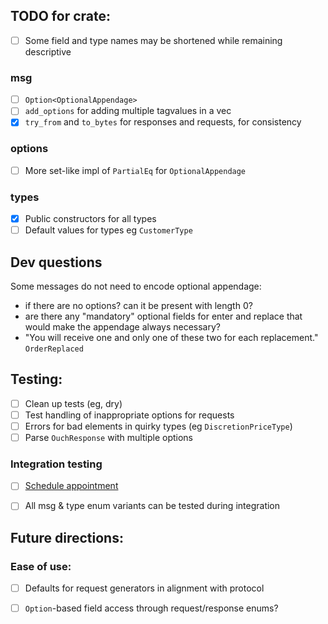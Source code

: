 
## TODO for crate:
- [ ] Some field and type names may be shortened while remaining descriptive
### msg
- [ ] `Option<OptionalAppendage>`
- [ ] `add_options` for adding multiple tagvalues in a vec
- [x] `try_from` and `to_bytes` for responses and requests, for consistency
### options
- [ ] More set-like impl of `PartialEq` for `OptionalAppendage`
### types
- [x] Public constructors for all types
- [ ] Default values for types eg `CustomerType`

## Dev questions
Some messages do not need to encode optional appendage:
- if there are no options? can it be present with length 0?
- are there any "mandatory" optional fields for enter and replace that would make the appendage always necessary?
- "You will receive one and only one of these two for each replacement." `OrderReplaced`

## Testing:
- [ ] Clean up tests (eg, dry)
- [ ] Test handling of inappropriate options for requests
- [ ] Errors for bad elements in quirky types (eg `DiscretionPriceType`)
- [ ] Parse `OuchResponse` with multiple options

### Integration testing
- [ ] [Schedule appointment](https://www.nasdaqtrader.com/Trader.aspx?id=TestingFacility)
- [ ] All msg & type enum variants can be tested during integration


## Future directions:
### Ease of use:
- [ ] Defaults for request generators in alignment with protocol
- [ ] `Option`-based field access through request/response enums?

